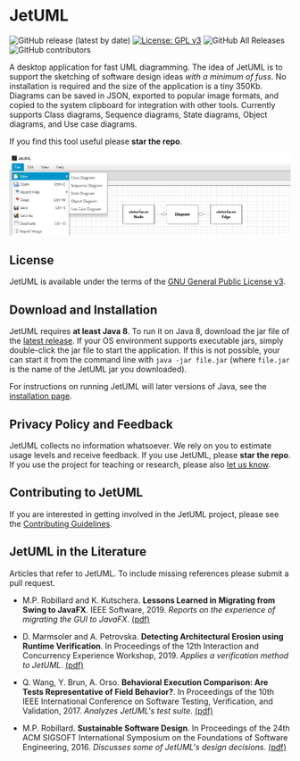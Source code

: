# JetUML

![GitHub release (latest by date)](https://img.shields.io/github/v/release/prmr/JetUML)
[![License: GPL v3](https://img.shields.io/badge/License-GPLv3-blue.svg)](https://www.gnu.org/licenses/gpl-3.0)
![GitHub All Releases](https://img.shields.io/github/downloads/prmr/JetUML/total)
![GitHub contributors](https://img.shields.io/github/contributors/prmr/JetUML)

A desktop application for fast UML diagramming. The idea of JetUML is to support the sketching of software design ideas *with a minimum of fuss*. No installation is required and the size of the application is a tiny 350Kb. Diagrams can be saved in JSON, exported to popular image formats, and copied to the system clipboard for integration with other tools. Currently supports Class diagrams, Sequence diagrams, State diagrams, Object diagrams, and Use case diagrams.

If you find this tool useful please **star the repo**.

![JetUML Class Diagram](docs/banner.png)

## License 

JetUML is available under the terms of the [GNU General Public License v3](https://www.gnu.org/licenses/gpl.html). 

## Download and Installation

JetUML requires **at least Java 8**. To run it on Java 8, download the jar file of the [latest release](https://github.com/prmr/JetUML/releases). If your OS environment supports executable jars, simply double-click the jar file to start the application. If this is not possible, your can start it from the command line with `java -jar file.jar` (where `file.jar` is the name of the JetUML jar you downloaded). 

For instructions on running JetUML will later versions of Java, see the [installation page](docs/install.md).

## Privacy Policy and Feedback

JetUML collects no information whatsoever. We rely on you to estimate usage levels and receive feedback. If you use JetUML, please **star the repo**. If you use the project for teaching or research, please also [let us know](mailto:jetuml@cs.mcgill.ca). 

## Contributing to JetUML

If you are interested in getting involved in the JetUML project, please see the [Contributing Guidelines](docs/CONTRIBUTING.md).

## JetUML in the Literature

Articles that refer to JetUML. To include missing references please submit a pull request.

* M.P. Robillard and K. Kutschera. **Lessons Learned in Migrating from Swing to JavaFX**. IEEE Software, 2019. *Reports on the experience of migrating the GUI to JavaFX*. [(pdf)](https://www.cs.mcgill.ca/~martin/papers/software2019.pdf)

* D. Marmsoler and A. Petrovska. **Detecting Architectural Erosion using Runtime Verification**. In Proceedings of the 12th Interaction and Concurrency Experience Workshop, 2019. *Applies a verification method to JetUML*. [(pdf)](https://www.researchgate.net/publication/333748317_Detecting_Architectural_Erosion_using_Runtime_Verification/download)

* Q. Wang, Y. Brun, A. Orso. **Behavioral Execution Comparison: Are Tests Representative of Field Behavior?**. In Proceedings of the 10th IEEE International Conference on Software Testing, Verification, and Validation, 2017. *Analyzes JetUML's test suite*. [(pdf)](https://people.cs.umass.edu/~brun/pubs/pubs/Wang17icst.pdf)

* 	M.P. Robillard. **Sustainable Software Design**. In Proceedings of the 24th ACM SIGSOFT International Symposium on the Foundations of Software Engineering, 2016. *Discusses some of JetUML's design decisions*. [(pdf)](https://www.cs.mcgill.ca/~martin/papers/fse2016.pdf)

